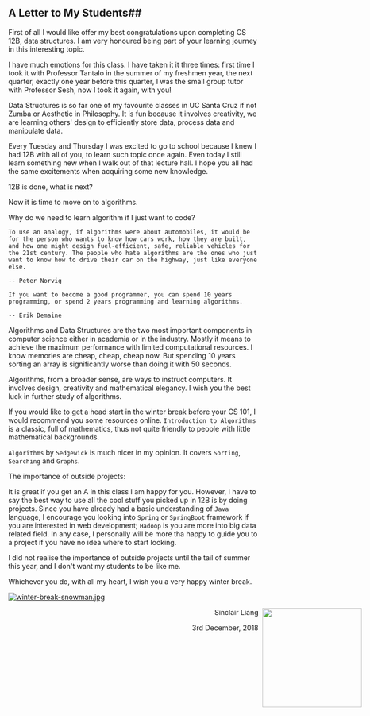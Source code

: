 ## A Letter to My Students##

First of all I would like offer my best congratulations upon completing CS 12B, data structures. I am very honoured being part of your learning journey in this interesting topic. 

I have much emotions for this class. I have taken it it three times: first time I took it with Professor Tantalo in the summer of my freshmen year, the next quarter, exactly one year before this quarter, I was the small group tutor with Professor Sesh, now I took it again, with you!

Data Structures is so far one of my favourite classes in UC Santa Cruz if not Zumba or Aesthetic in Philosophy. It is fun because it involves creativity, we are learning others' design to efficiently store data, process data and manipulate data. 

Every Tuesday and Thursday I was excited to go to school because I knew I had 12B with all of you, to learn such topic once again. Even today I still learn something new when I walk out of that lecture hall. I hope you all had the same excitements when acquiring some new knowledge. 

12B is done, what is next?

Now it is time to move on to algorithms.

Why do we need to learn algorithm if I just want to code?

```
To use an analogy, if algorithms were about automobiles, it would be for the person who wants to know how cars work, how they are built, and how one might design fuel-efficient, safe, reliable vehicles for the 21st century. The people who hate algorithms are the ones who just want to know how to drive their car on the highway, just like everyone else.

-- Peter Norvig
```

```
If you want to become a good programmer, you can spend 10 years programming, or spend 2 years programming and learning algorithms.

-- Erik Demaine
```

Algorithms and Data Structures are the two most important components in computer science either in academia or in the industry. Mostly it means to achieve the maximum performance with limited computational resources. I know memories are cheap, cheap, cheap now. But spending 10 years sorting an array is significantly worse than doing it with 50 seconds. 

Algorithms, from a broader sense, are ways to instruct computers. It involves design, creativity and mathematical elegancy. I wish you the best luck in further study of algorithms.

If you would like to get a head start in the winter break before your CS 101, I would recommend you some resources online. `Introduction to Algorithms` is a classic, full of mathematics, thus not quite friendly to people with little mathematical backgrounds. 

`Algorithms` by `Sedgewick` is much nicer in my opinion. It covers `Sorting`, `Searching` and `Graphs`. 

The importance of outside projects:

It is great if you get an A in this class I am happy for you. However, I have to say the best way to use all the cool stuff you picked up in 12B is by doing projects. Since you have already had a basic understanding of `Java` language, I encourage you looking into `Spring` or `SpringBoot` framework if you are interested in web development; `Hadoop` is you are more into big data related field. In any case, I personally will be more tha happy to guide you to a project if you have no idea where to start looking. 

I did not realise the importance of outside projects until the tail of summer this year, and I don't want my students to be like me. 

Whichever you do, with all my heart, I wish you a very happy winter break. 

[![winter-break-snowman.jpg](https://i.postimg.cc/wTX9znRW/winter-break-snowman.jpg)](https://postimg.cc/xc1wyxRH)

<img src="https://i.postimg.cc/2ytXvktQ/IMG-5153.jpg" width="200" style="position: absolute;right: 20px">


<p style='text-align: right;'> Sinclair Liang</p>
<p style='text-align: right;'> 3rd December, 2018</p>